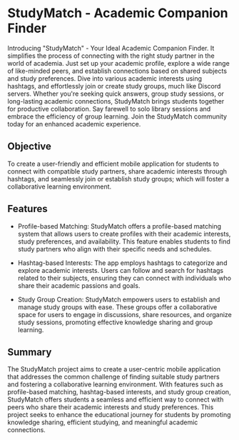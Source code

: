 # StudyMatch - Academic Companion Finder

Introducing "StudyMatch" - Your Ideal Academic Companion Finder. It simplifies the process of connecting with the right study partner in the world of academia. Just set up your academic profile, explore a wide range of like-minded peers, and establish connections based on shared subjects and study preferences. Dive into various academic interests using hashtags, and effortlessly join or create study groups, much like Discord servers. Whether you're seeking quick answers, group study sessions, or long-lasting academic connections, StudyMatch brings students together for productive collaboration. Say farewell to solo library sessions and embrace the efficiency of group learning. Join the StudyMatch community today for an enhanced academic experience.

## Objective
To create a user-friendly and efficient mobile application for students to connect with compatible study partners, share academic interests through hashtags, and seamlessly join or establish study groups; which will foster a collaborative learning environment.

## Features
- Profile-based Matching: StudyMatch offers a profile-based matching system that allows users to create profiles with their academic interests, study preferences, and availability. This feature enables students to find study partners who align with their specific needs and schedules.

- Hashtag-based Interests: The app employs hashtags to categorize and explore academic interests. Users can follow and search for hashtags related to their subjects, ensuring they can connect with individuals who share their academic passions and goals.

- Study Group Creation: StudyMatch empowers users to establish and manage study groups with ease. These groups offer a collaborative space for users to engage in discussions, share resources, and organize study sessions, promoting effective knowledge sharing and group learning.

## Summary
The StudyMatch project aims to create a user-centric mobile application that addresses the common challenge of finding suitable study partners and fostering a collaborative learning environment. With features such as profile-based matching, hashtag-based interests, and study group creation, StudyMatch offers students a seamless and efficient way to connect with peers who share their academic interests and study preferences. This project seeks to enhance the educational journey for students by promoting knowledge sharing, efficient studying, and meaningful academic connections.